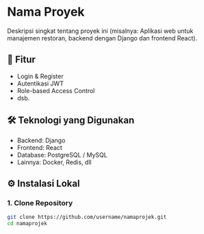 # Nama Proyek

Deskripsi singkat tentang proyek ini (misalnya: Aplikasi web untuk manajemen restoran, backend dengan Django dan frontend React).

## 🚀 Fitur
- Login & Register
- Autentikasi JWT
- Role-based Access Control
- dsb.

## 🛠️ Teknologi yang Digunakan
- Backend: Django
- Frontend: React
- Database: PostgreSQL / MySQL
- Lainnya: Docker, Redis, dll

## ⚙️ Instalasi Lokal

### 1. Clone Repository
```bash
git clone https://github.com/username/namaprojek.git
cd namaprojek
